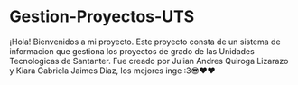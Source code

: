 # Gestion-Proyectos-UTS
¡Hola! Bienvenidos a mi proyecto. Este proyecto consta de un sistema de informacion que gestiona los proyectos de grado de las Unidades Tecnologicas de Santanter. Fue creado por Julian Andres Quiroga Lizarazo y Kiara Gabriela Jaimes Diaz, los mejores inge :3😎❤❤
